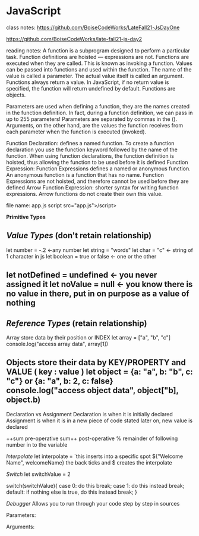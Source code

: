 # JavaScript

class notes:
https://github.com/BoiseCodeWorks/LateFall21-JsDayOne

https://github.com/BoiseCodeWorks/late-fall21-js-day2

reading notes:
A function is a subprogram designed to perform a particular task.
Function definitions are hoisted — expressions are not.
Functions are executed when they are called. This is known as invoking a function.
Values can be passed into functions and used within the function. The name of the value is called a parameter. The actual value itself is called an argument.
Functions always return a value. In JavaScript, if no return value is specified, the function will return undefined by default.
Functions are objects.


Parameters are used when defining a function, they are the names created in the function definition. In fact, during a function definition, we can pass in up to 255 parameters! Parameters are separated by commas in the ().
Arguments, on the other hand, are the values the function receives from each parameter when the function is executed (invoked).

Function Declaration: defines a named function. To create a function declaration you use the function keyword followed by the name of the function. When using function declarations, the function definition is hoisted, thus allowing the function to be used before it is defined
Function Expression: Function Expressions defines a named or anonymous function. An anonymous function is a function that has no name. Function Expressions are not hoisted, and therefore cannot be used before they are defined
Arrow Function Expression: shorter syntax for writing function expressions. Arrow functions do not create their own this value.



file name: app.js
script src="app.js">/script>

**Primitive Types**

*Value Types* (don't retain relationship)
-
let number = -.2 <-any number
let string = "words"
let char = "c" <- string of 1 character in js
let boolean = true or false <- one or the other

let notDefined = undefined <- you never assigned it
let noValue = null <- you know there is no value in there, put in on purpose as a value of nothing
-
*Reference Types* (retain relationship)
-
 Array store data by their position or INDEX
let array = ["a", "b", "c"]
console.log("access array data", array[1])

Objects store their data by KEY/PROPERTY and VALUE ( key : value )
let object = {a: "a", b: "b", c: "c"} or {a: "a", b: 2, c: false}
console.log("access object data", object["b], object.b)
-

Declaration vs Assignment
Declaration is when it is initially declared
Assignment is when it is in a new piece of code stated later on, new value is declared


++sum pre-operative
sum++ post-operative
% remainder of following number in to the variable

*Interpolate*
let interpolate = `this inserts into a specific spot ${"Welcome Name", welcomeName}
  the back ticks and $ creates the interpolate

*Switch*
let switchValue = 2

switch(switchValue){
  case 0:
    do this
  break;
  case 1:
    do this instead
  break;
  default: 
    if nothing else is true, do this instead
  break;
}

*Debugger*
Allows you to run through your code step by step in sources

Parameters:


Arguments:
